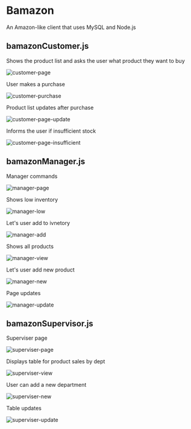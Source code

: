 # Bamazon
An Amazon-like client that uses MySQL and Node.js

## bamazonCustomer.js

Shows the product list and asks the user what product they want to buy

![customer-page](/images/customer-page.PNG)


User makes a purchase

![customer-purchase](/images/customer-purchase.PNG)


Product list updates after purchase

![customer-page-update](/images/customer-page-update.PNG)


Informs the user if insufficient stock

![customer-page-insufficient](/images/customer-page-insufficient.PNG)



## bamazonManager.js

Manager commands

![manager-page](/images/manager-page.PNG)


Shows low inventory

![manager-low](/images/manager-low.PNG)


Let's user add to ivnetory

![manager-add](/images/manager-add.PNG)


Shows all products

![manager-view](/images/manager-view.PNG)


Let's user add new product

![manager-new](/images/manager-new.PNG)


Page updates

![manager-update](/images/manager-update.PNG)



## bamazonSupervisor.js

Superviser page

![superviser-page](/images/superviser-page.PNG)


Displays table for product sales by dept

![superviser-view](/images/superviser-view.PNG)


User can add a new department

![superviser-new](/images/superviser-new.PNG)


Table updates

![superviser-update](/images/superviser-update.PNG)


